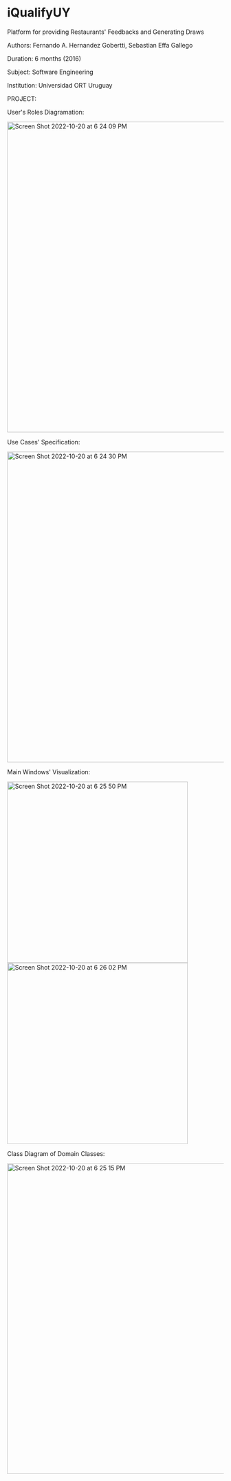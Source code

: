 # iQualifyUY
Platform for providing Restaurants' Feedbacks and Generating Draws

Authors: Fernando A. Hernandez Gobertti, Sebastian Effa Gallego

Duration: 6 months (2016)

Subject: Software Engineering

Institution: Universidad ORT Uruguay

PROJECT:

User's Roles Diagramation:

<img width="720" alt="Screen Shot 2022-10-20 at 6 24 09 PM" src="https://user-images.githubusercontent.com/38531693/197062763-251d8298-a9e7-4e7a-bd43-f84041e2d338.png">

Use Cases' Specification:

<img width="720" alt="Screen Shot 2022-10-20 at 6 24 30 PM" src="https://user-images.githubusercontent.com/38531693/197062845-7623753e-4b7f-4c40-af78-528115be6013.png">

Main Windows' Visualization:

<img width="420" alt="Screen Shot 2022-10-20 at 6 25 50 PM" src="https://user-images.githubusercontent.com/38531693/197062905-575c2ff7-c6d0-41d3-999b-16782503f351.png">
<img width="420" alt="Screen Shot 2022-10-20 at 6 26 02 PM" src="https://user-images.githubusercontent.com/38531693/197062931-bced7d2f-6513-4d61-ba9e-1890c82ce59f.png">

Class Diagram of Domain Classes:

<img width="720" alt="Screen Shot 2022-10-20 at 6 25 15 PM" src="https://user-images.githubusercontent.com/38531693/197063314-3d457462-03cb-49ae-920a-f869c638c599.png">

